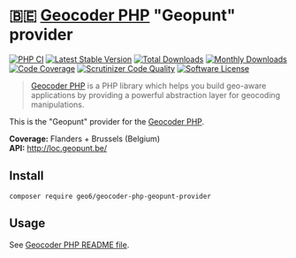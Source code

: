 # :belgium: [Geocoder PHP](https://github.com/geocoder-php/Geocoder) "Geopunt" provider

[![PHP CI](https://github.com/geo6/geocoder-php-geopunt-provider/workflows/PHP%20CI/badge.svg)](https://github.com/geo6/geocoder-php-geopunt-provider/actions)
[![Latest Stable Version](https://poser.pugx.org/geo6/geocoder-php-geopunt-provider/v/stable)](https://packagist.org/packages/geo6/geocoder-php-geopunt-provider)
[![Total Downloads](https://poser.pugx.org/geo6/geocoder-php-geopunt-provider/downloads)](https://packagist.org/packages/geo6/geocoder-php-geopunt-provider)
[![Monthly Downloads](https://poser.pugx.org/geo6/geocoder-php-geopunt-provider/d/monthly.png)](https://packagist.org/packages/geo6/geocoder-php-geopunt-provider)
[![Code Coverage](https://scrutinizer-ci.com/g/geo6/geocoder-php-geopunt-provider/badges/coverage.png?b=master)](https://scrutinizer-ci.com/g/geo6/geocoder-php-geopunt-provider/?branch=master)
[![Scrutinizer Code Quality](https://scrutinizer-ci.com/g/geo6/geocoder-php-geopunt-provider/badges/quality-score.png?b=master)](https://scrutinizer-ci.com/g/geo6/geocoder-php-geopunt-provider/?branch=master)
[![Software License](https://img.shields.io/badge/license-MIT-brightgreen.svg)](LICENSE)

> [Geocoder PHP](https://github.com/geocoder-php/Geocoder) is a PHP library which helps you build geo-aware applications by providing a powerful abstraction layer for geocoding manipulations.

This is the "Geopunt" provider for the [Geocoder PHP](https://github.com/geocoder-php/Geocoder).

**Coverage:** Flanders + Brussels (Belgium)  
**API:** <http://loc.geopunt.be/>

## Install

    composer require geo6/geocoder-php-geopunt-provider

## Usage

See [Geocoder PHP README file](https://github.com/geocoder-php/Geocoder/blob/master/README.md).
